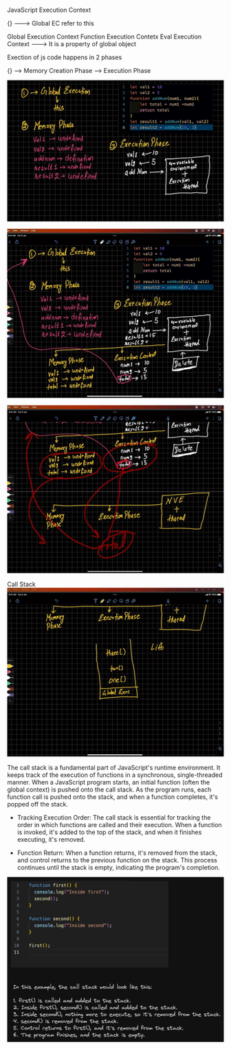 JavaScript Execution Context

{} ---> Global EC refer to this

Global Execution Context
Function Execution Contetx
Eval Execution Context ---> It is a property of global object

Exection of js code happens in 2 phases

{} --> Memory Creation Phase
   --> Execution Phase

![Alt text](image.png)

![Alt text](image-1.png)

![Alt text](image-2.png)

Call Stack
![Alt text](image-3.png)

The call stack is a fundamental part of JavaScript's runtime environment. 
It keeps track of the execution of functions in a synchronous, single-threaded manner.
 When a JavaScript program starts, an initial function (often the global context) is pushed onto the call stack. 
As the program runs, each function call is pushed onto the stack, and when a function completes, it's popped off the stack.

- Tracking Execution Order: 
The call stack is essential for tracking the order in which functions are called and their execution. 
When a function is invoked, it's added to the top of the stack, and when it finishes executing, it's removed.

- Function Return: 
When a function returns, it's removed from the stack, and control returns to the previous function on the stack.
This process continues until the stack is empty, indicating the program's completion.

![Alt text](image-4.png)